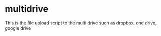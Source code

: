 # multidrive
This is the file upload script to the multi drive such as dropbox, one drive, google drive
